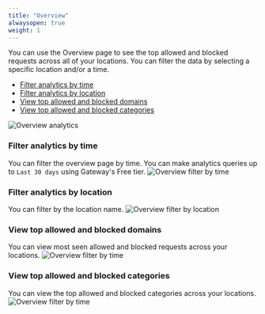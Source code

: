 ```yaml
---
title: "Overview"
alwaysopen: true
weight: 1
---
```

You can use the Overview page to see the top allowed and blocked requests across all of your locations. You can filter the data by selecting a specific location and/or a time.

- [Filter analytics by time](#filter-analytics-by-time)
- [Filter analytics by location](#filter-analytics-by-location)
- [View top allowed and blocked domains](#view-top-allowed-and-blocked-domains)
- [View top allowed and blocked categories](#view-top-allowed-and-blocked-categories)

![Overview analytics](/static/gateway-dash-overview-page.png)

### Filter analytics by time
You can filter the overview page by time. You can make analytics queries up to `Last 30 days` using Gateway's Free tier.
![Overview filter by time](/static/gateway-dash-filter-by-time.png)

### Filter analytics by location
You can filter by the location name.
![Overview filter by location](/static/gateway-dash-filter-by-location.png)

### View top allowed and blocked domains
You can view most seen allowed and blocked requests across your locations.
![Overview filter by time](/static/gateway-dash-top-allowed-and-blocked-requests.png)

### View top allowed and blocked categories
You can view the top allowed and blocked categories across your locations.
![Overview filter by time](/static/gateway-dash-top-categories.png)
